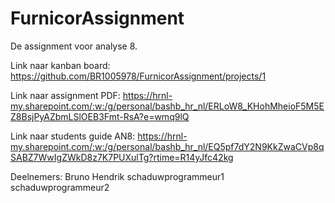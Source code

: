 # FurnicorAssignment

De assignment voor analyse 8. 

Link naar kanban board: https://github.com/BR1005978/FurnicorAssignment/projects/1

Link naar assignment PDF: https://hrnl-my.sharepoint.com/:w:/g/personal/bashb_hr_nl/ERLoW8_KHohMheioF5M5EZ8BsjPyAZbmLSlOEB3Fmt-RsA?e=wmq9lQ

Link naar students guide AN8: https://hrnl-my.sharepoint.com/:w:/g/personal/bashb_hr_nl/EQ5pf7dY2N9KkZwaCVp8qSABZ7WwIgZWkD8z7K7PUXulTg?rtime=R14yJfc42kg

Deelnemers:
Bruno
Hendrik 
schaduwprogrammeur1 
schaduwprogrammeur2


